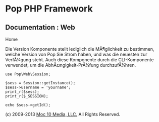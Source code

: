 Pop PHP Framework
=================

Documentation : Web
-------------------

Home

Die Version Komponente stellt lediglich die MÃ¶glichkeit zu bestimmen,
welche Version von Pop Sie Strom haben, und was die neuesten zur
VerfÃ¼gung steht. Auch diese Komponente durch die CLI-Komponente
verwendet, um die AbhÃ¤ngigkeit-PrÃ¼fung durchzufÃ¼hren.

    use Pop\Web\Session;

    $sess = Session::getInstance();
    $sess->username = 'yourname';
    print_r($sess);
    print_r($_SESSION);

    echo $sess->getId();

\(c) 2009-2013 [Moc 10 Media, LLC.](http://www.moc10media.com) All
Rights Reserved.
